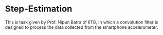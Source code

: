# Step-Estimation
This is task given by Prof. Nipun Batra of IITG, in which a convolution filter is designed to process the data collected from the smartphone accelerometer.
